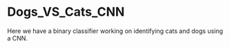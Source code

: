 # Dogs_VS_Cats_CNN
Here we have a binary classifier working on identifying cats and dogs using a CNN. 
